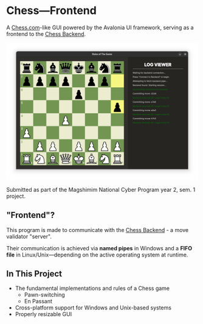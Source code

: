 # Chess—Frontend

A [Chess.com](https://chess.com)-like GUI powered by the Avalonia UI framework, serving as a frontend to the [Chess Backend](https://github.com/StavWasPlayZ/chess-backend).

![Banner](./public/assets/banner.png)

Submitted as part of the Magshimim National Cyber Program year 2, sem. 1 project.

## "Frontend"?

This program is made to communicate with the [Chess Backend](https://github.com/StavWasPlayZ/chess-backend) - a move validator "server".

Their communication is achieved via **named pipes** in Windows and a **FIFO file** in Linux/Unix—depending on the active operating system at runtime.


## In This Project

- The fundamental implementations and rules of a Chess game
  - Pawn-switching
  - En Passant
- Cross-platform support for Windows and Unix-based systems
- Properly resizable GUI
